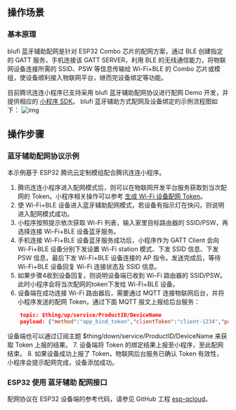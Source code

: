 ## 操作场景
### 基本原理
blufi 蓝牙辅助配网是针对 ESP32  Combo 芯片的配网方案，通过 BLE 创建指定的 GATT 服务，手机连接该 GATT SERVER，利用 BLE 的无线通信能力，将物联网设备连接所需的 SSID、PSW 等信息传输给 Wi-Fi+BLE 的 Combo 芯片或模组，使设备顺利接入物联网平台，继而完设备绑定等功能。

目前腾讯连连小程序已支持采用 blufi 蓝牙辅助配网协议进行配网 Demo 开发，并提供相应的 [小程序 SDK](https://www.npmjs.com/package/qcloud-iotexplorer-appdev-sdk)。
blufi 蓝牙辅助方式配网及设备绑定的示例流程图如下：
![img](https://main.qcloudimg.com/raw/b5f24fdace1257807327b29aa21a99f4.png)

## 操作步骤
### 蓝牙辅助配网协议示例
本示例基于 ESP32 腾讯云定制模组配合腾讯连连小程序。

1. 腾讯连连小程序进入配网模式后，则可以在物联网开发平台服务获取到当次配网的 Token。小程序相关操作可以参考 [生成 Wi-Fi 设备配网 Token](https://cloud.tencent.com/document/product/1081/44044)。
2. 使 Wi-Fi+BLE 设备进入蓝牙辅助配网模式，若设备有指示灯在快闪，则说明进入配网模式成功。    
3. 小程序按照提示依次获取 Wi-Fi 列表，输入家里目标路由器的 SSID/PSW，再选择连接 Wi-Fi+BLE 设备蓝牙服务。
4. 手机连接 Wi-Fi+BLE 设备蓝牙服务成功后，小程序作为 GATT Client 会向 Wi-Fi+BLE 设备分别下发设置 Wi-Fi station 模式、下发 SSID 信息、下发 PSW 信息，最后下发 Wi-Fi+BLE 设备连接的 AP 指令。发送完成后，等待 Wi-Fi+BLE 设备回复 Wi-Fi 连接状态及 SSID 信息。
5. 如果步骤4收到设备回复，则说明设备端已收到 Wi-Fi 路由器的 SSID/PSW。此时小程序会将当次配网的token下发给 Wi-Fi+BLE 设备。
6. 设备端在成功连接 Wi-Fi 路由器后，需要通过 MQTT 连接物联网后台，并将小程序发送的配网 Token，通过下面 MQTT 报文上报给后台服务：
```json
    topic: $thing/up/service/ProductID/DeviceName
    payload: {"method":"app_bind_token","clientToken":"client-1234","params": {"token":"6****345****234ee77****e528a0fd"}}
```
设备端也可以通过订阅主题 $thing/down/service/ProductID/DeviceName 来获取 Token 上报的结果。
7. 设备端将 Token 的绑定结果上报至小程序，至此配网结束。
8. 如果设备成功上报了 Token，物联网后台服务已确认 Token 有效性，小程序会提示配网完成，设备添加成功。

### ESP32 使用 蓝牙辅助 配网接口
配网协议在 ESP32 设备端的参考代码，请参见 GitHub 工程 [esp-qcloud](https://github.com/espressif/esp-qcloud/tree/master/src/provisioning)。

